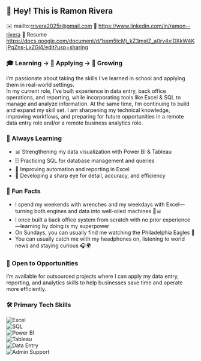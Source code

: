 ## 👋 Hey! This is Ramon Rivera
✉️ mailto:rrivera2025r@gmail.com
🔗 https://www.linkedin.com/in/ramon--rivera
📝 Resume https://docs.google.com/document/d/1ssm5tcMj_kZ3mstZ_a0rv4xiDXkW4KjPqZns-LxZGj4/edit?usp=sharing
### 🎓 Learning → 💼 Applying → 🚀 Growing  

I’m passionate about taking the skills I've learned in school and applying them in real-world settings.  
In my current role, I’ve built experience in data entry, back office operations, and reporting, while incorporating tools like Excel & SQL to manage and analyze information.  At the same time, I’m continuing to build and expand my skill set.  I am sharpening my technical knowledge, improving workflows, and preparing for future opportunities in a remote data entry role and/or a remote business analytics role.  

### 🌱 Always Learning  
- 📊 Strengthening my data visualization with Power BI & Tableau 
- 🗄️ Practicing SQL for database management and queries  
- 📑 Improving automation and reporting in Excel
- 🦅 Developing a sharp eye for detail, accuracy, and efficiency  

### 🌟 Fun Facts  
- I spend my weekends with wrenches and my weekdays with Excel—turning both engines and data into well-oiled machines 🔧📊
- I once built a back office system from scratch with no prior experience—learning by doing is my superpower
- On Sundays, you can usually find me watching the Philadelphia Eagles 🦅
- You can usually catch me with my headphones on, listening to world news and staying curious 🎧🌍


### 🤝 Open to Opportunities  
I’m available for outsourced projects where I can apply my data entry, reporting, and analytics skills to help businesses save time and operate more efficiently.  

### 🛠️ Primary Tech Skills  

![Excel](https://img.shields.io/badge/Excel-217346?style=for-the-badge&logo=microsoft-excel&logoColor=white)  
![SQL](https://img.shields.io/badge/SQL-336791?style=for-the-badge&logo=postgresql&logoColor=white)  
![Power BI](https://img.shields.io/badge/Power%20BI-F2C811?style=for-the-badge&logo=powerbi&logoColor=black)  
![Tableau](https://img.shields.io/badge/Tableau-E97627?style=for-the-badge&logo=tableau&logoColor=white)  
![Data Entry](https://img.shields.io/badge/Data%20Entry-4A90E2?style=for-the-badge&logo=databricks&logoColor=white)  
![Admin Support](https://img.shields.io/badge/Admin%20Support-6D4C41?style=for-the-badge&logo=google-drive&logoColor=white)  


